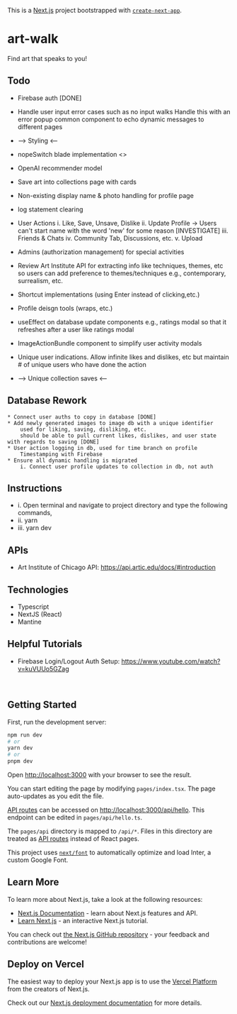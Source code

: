 This is a [Next.js](https://nextjs.org/) project bootstrapped with [`create-next-app`](https://github.com/vercel/next.js/tree/canary/packages/create-next-app).

# art-walk
Find art that speaks to you!

## Todo
* Firebase auth [DONE]
* Handle user input error cases such as no input walks
    Handle this with an error popup common component to echo dynamic messages to different pages
* --> Styling <--
* nopeSwitch blade implementation <>
* OpenAI recommender model
* Save art into collections page with cards
* Non-existing display name & photo handling for profile page
* log statement clearing
* User Actions
   i.  Like, Save, Unsave, Dislike
   ii. Update Profile
        -> Users can't start name with the word 'new' for some reason [INVESTIGATE]
   iii. Friends & Chats
   iv. Community Tab, Discussions, etc.
   v. Upload
* Admins (authorization management)
    for special activities
* Review Art Institute API for extracting info like techniques, themes, etc so users can add preference to themes/techniques
    e.g., contemporary, surrealism, etc.
* Shortcut implementations (using Enter instead of clicking,etc.)
* Profile deisgn tools (wraps, etc.)
* useEffect on database update components
    e.g., ratings modal so that it refreshes after a user like
        ratings modal

* ImageActionBundle component to simplify user activity modals
* Unique user indications. Allow infinite likes and dislikes, etc but maintain # of unique users who have done the action
* --> Unique collection saves <--

## Database Rework
    * Connect user auths to copy in database [DONE]
    * Add newly generated images to image db with a unique identifier
        used for liking, saving, disliking, etc.
        should be able to pull current likes, dislikes, and user state with regards to saving [DONE]
    * User action logging in db, used for time branch on profile
        Timestamping with Firebase
    * Ensure all dynamic handling is migrated
        i. Connect user profile updates to collection in db, not auth



## Instructions
* i. Open terminal and navigate to project directory and type the following commands,
* ii. yarn
* iii. yarn dev


## APIs
* Art Institute of Chicago API: https://api.artic.edu/docs/#introduction

## Technologies
* Typescript
* NextJS (React)
* Mantine

## Helpful Tutorials
* Firebase Login/Logout Auth Setup: https://www.youtube.com/watch?v=kuVUUo5GZag


<br>

## Getting Started

First, run the development server:

```bash
npm run dev
# or
yarn dev
# or
pnpm dev
```

Open [http://localhost:3000](http://localhost:3000) with your browser to see the result.

You can start editing the page by modifying `pages/index.tsx`. The page auto-updates as you edit the file.

[API routes](https://nextjs.org/docs/api-routes/introduction) can be accessed on [http://localhost:3000/api/hello](http://localhost:3000/api/hello). This endpoint can be edited in `pages/api/hello.ts`.

The `pages/api` directory is mapped to `/api/*`. Files in this directory are treated as [API routes](https://nextjs.org/docs/api-routes/introduction) instead of React pages.

This project uses [`next/font`](https://nextjs.org/docs/basic-features/font-optimization) to automatically optimize and load Inter, a custom Google Font.

## Learn More

To learn more about Next.js, take a look at the following resources:

- [Next.js Documentation](https://nextjs.org/docs) - learn about Next.js features and API.
- [Learn Next.js](https://nextjs.org/learn) - an interactive Next.js tutorial.

You can check out [the Next.js GitHub repository](https://github.com/vercel/next.js/) - your feedback and contributions are welcome!

## Deploy on Vercel

The easiest way to deploy your Next.js app is to use the [Vercel Platform](https://vercel.com/new?utm_medium=default-template&filter=next.js&utm_source=create-next-app&utm_campaign=create-next-app-readme) from the creators of Next.js.

Check out our [Next.js deployment documentation](https://nextjs.org/docs/deployment) for more details.
